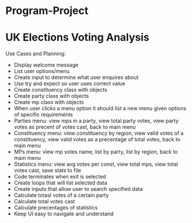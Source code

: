 # Program-Project
# UK Elections Voting Analysis
Use Cases and Planning:
  - Display welcome message
  - List user options/menu
  - Create input to determine what user enquires about
  - Use try and expect so user uses correct value
  - Create constituency class with objects
  - Create party class with objects
  - Create mp class with objects
  - When user clicks a menu option it should list a new menu given options of specific requirements
  - Parties menu: view mps in a party, view total party votes, view party votes as precent of votes cast, back to main menu
  - Constituency menu: view constituency by region, view valid votes of a constituency, view valid votes as a precentage of total votes, back to main menu
  - MPs menu: view mp votes name, list by party, list by region, back to main menu
  - Statistics menu: view avg votes per const, view total mps, view total votes cast, save stats to file
  - Code terminates when exit is selected
  - Create loops that will list selected data
  - Create inputs that allow user to search specified data
  - Calculate totasl votes of a certain party
  - Calculate total votes cast
  - Calculate precentages of statistics
  - Keep UI easy to navigate and understand
